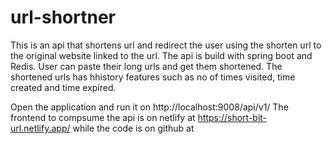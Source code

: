 # url-shortner
This is an api that shortens url and redirect the user using the shorten url to the original website linked to the url.
The api is build with spring boot and Redis. User can paste their long urls and get them shortened. The shortened urls has hhistory features such as no of times visited, time created and time expired.

Open the application and run it on http://localhost:9008/api/v1/
The frontend to compsume the api is on netlify at https://short-bit-url.netlify.app/ while the code is on github at 

